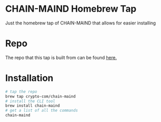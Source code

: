 # CHAIN-MAIND Homebrew Tap

Just the homebrew tap of CHAIN-MAIND that allows for easier installing

# Repo

The repo that this tap is built from can be found [here.](https://github.com/crypto-com/chain-main)

# Installation

```bash
# tap the repo
brew tap crypto-com/chain-maind
# install the CLI tool
brew install chain-maind
# get a list of all the commands
chain-maind
```
